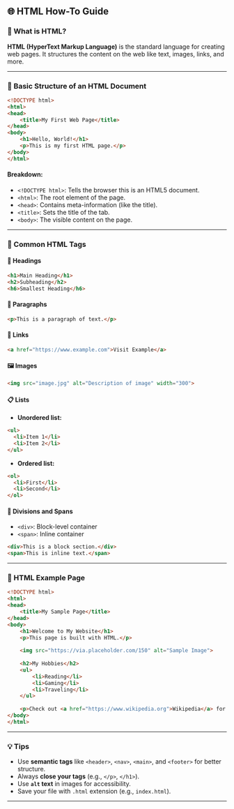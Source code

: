 ## 🌐 HTML How-To Guide

### 🧠 What is HTML?

**HTML (HyperText Markup Language)** is the standard language for creating web pages. It structures the content on the web like text, images, links, and more.

---

### 🧱 Basic Structure of an HTML Document

```html
<!DOCTYPE html>
<html>
<head>
    <title>My First Web Page</title>
</head>
<body>
    <h1>Hello, World!</h1>
    <p>This is my first HTML page.</p>
</body>
</html>
```

#### Breakdown:

* `<!DOCTYPE html>`: Tells the browser this is an HTML5 document.
* `<html>`: The root element of the page.
* `<head>`: Contains meta-information (like the title).
* `<title>`: Sets the title of the tab.
* `<body>`: The visible content on the page.

---

### 📌 Common HTML Tags

#### 📄 Headings

```html
<h1>Main Heading</h1>
<h2>Subheading</h2>
<h6>Smallest Heading</h6>
```

#### 📃 Paragraphs

```html
<p>This is a paragraph of text.</p>
```

#### 🔗 Links

```html
<a href="https://www.example.com">Visit Example</a>
```

#### 🖼️ Images

```html
<img src="image.jpg" alt="Description of image" width="300">
```

#### 📋 Lists

* **Unordered list:**

```html
<ul>
  <li>Item 1</li>
  <li>Item 2</li>
</ul>
```

* **Ordered list:**

```html
<ol>
  <li>First</li>
  <li>Second</li>
</ol>
```

#### 🔲 Divisions and Spans

* `<div>`: Block-level container
* `<span>`: Inline container

```html
<div>This is a block section.</div>
<span>This is inline text.</span>
```

---

### 🧪 HTML Example Page

```html
<!DOCTYPE html>
<html>
<head>
    <title>My Sample Page</title>
</head>
<body>
    <h1>Welcome to My Website</h1>
    <p>This page is built with HTML.</p>
    
    <img src="https://via.placeholder.com/150" alt="Sample Image">
    
    <h2>My Hobbies</h2>
    <ul>
        <li>Reading</li>
        <li>Gaming</li>
        <li>Traveling</li>
    </ul>
    
    <p>Check out <a href="https://www.wikipedia.org">Wikipedia</a> for more info!</p>
</body>
</html>
```

---

### 💡 Tips

* Use **semantic tags** like `<header>`, `<nav>`, `<main>`, and `<footer>` for better structure.
* Always **close your tags** (e.g., `</p>`, `</h1>`).
* Use **`alt` text** in images for accessibility.
* Save your file with `.html` extension (e.g., `index.html`).

---


